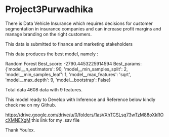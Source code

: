 # Project3Purwadhika

There is Data Vehicle Insurance which requires decisions for customer segmentation in insurance companies and can increase profit margins and manage branding on the right customers.

This data is submitted to finance and marketing stakeholders

This data produces the best model, namely :

Random Forest
Best_score: -2790.4453225914594
Best_params: {'model__n_estimators': 90, 
              'model__min_samples_split': 2, 
              'model__min_samples_leaf': 1, 
              'model__max_features': 'sqrt', 
              'model__max_depth': 9, 
              'model__bootstrap': False}
              

Total data 4608 data with 9 features.

This model ready to Develop with Inference and Reference below kindly check me on my Github.

https://drive.google.com/drive/u/0/folders/1asVXhTCSLsq73wTzM88oXkROcXMNEXgM
this link for my .sav file

Thank You!xx.
